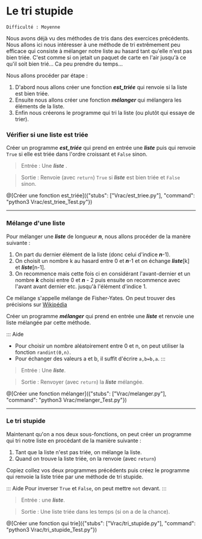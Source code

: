 # Le tri stupide
`Difficulté : Moyenne`

Nous avons déjà vu des méthodes de tris dans des exercices précédents. Nous allons ici nous intéresser à une méthode de tri extrêmement peu efficace qui consiste à mélanger notre liste au hasard tant qu'elle n'est pas bien triée. C'est comme si on jetait un paquet de carte en l'air jusqu'à ce qu'il soit bien trié... Ca peu prendre du temps...

Nous allons procéder par étape :
1. D'abord nous allons créer une fonction ***est_triée*** qui renvoie si la liste est bien triée.
2. Ensuite nous allons créer une fonction ***mélanger*** qui mélangera les éléments de la liste.
3. Enfin nous créerons le programme qui tri la liste (ou plutôt qui essaye de trier).

### Vérifier si une liste est triée

Créer un programme ***est_triée*** qui prend en entrée une ***liste*** puis qui renvoie `True` si elle est triée dans l'ordre croissant et `False` sinon.

> Entrée : Une ***liste*** .

> Sortie : Renvoie (avec `return`) `True` si ***liste*** est bien triée et  `False` sinon.

@[Créer une fonction est_triée]({"stubs": ["Vrac/est_triee.py"], "command": "python3 Vrac/est_triee_Test.py"})

---

### Mélange d'une liste

Pour mélanger une ***liste*** de longueur ***n***, nous allons procéder de la manère suivante :
1. On part du dernier élément de la liste (donc celui d'indice ***n***-1). 
2. On choisit un nombre k au hasard entre 0 et ***n***-1 et on échange ***liste***[k] et ***liste***[n-1].
3. On recommence mais cette fois ci en considérant l'avant-dernier  et un nombre ***k*** choisi entre 0 et ***n*** - 2 puis ensuite on recommence avec l'avant avant dernier etc. jusqu'à l'élément d'indice 1.

Ce mélange s'appelle mélange de Fisher-Yates. On peut trouver des précisions sur [Wikipédia](https://fr.wikipedia.org/wiki/M%C3%A9lange_de_Fisher-Yates)

Créer un programme ***mélanger*** qui prend en entrée une ***liste*** et renvoie une liste mélangée par cette méthode.

::: Aide
+ Pour choisir un nombre aléatoirement entre 0 et n, on peut utiliser la fonction `randint(0,n)`.
+ Pour échanger des valeurs a et b, il suffit d'écrire `a,b=b,a`.
:::

> Entrée : Une ***liste***.

> Sortie : Renvoyer (avec `return`) la ***liste*** mélangée.

@[Créer une fonction mélanger]({"stubs": ["Vrac/melanger.py"], "command": "python3 Vrac/melanger_Test.py"})

---

### Le tri stupide

Maintenant qu'on a nos deux sous-fonctions, on peut créer un programme qui tri notre liste en procédant de la manière suivante :
1. Tant que la liste n'est pas triée, on mélange la liste.
2. Quand on trouve la liste triée, on la renvoie (avec `return`)

Copiez collez vos deux programmes précédents puis créez le programme qui renvoie la liste triée par une méthode de tri stupide.

::: Aide
Pour inverser `True` et `False`, on peut mettre `not` devant.
:::
> Entrée : une ***liste***.

> Sortie : Une liste triée dans les temps (si on a de la chance).


@[Créer une fonction qui trie]({"stubs": ["Vrac/tri_stupide.py"], "command": "python3 Vrac/tri_stupide_Test.py"})
